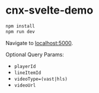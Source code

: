 # cnx-svelte-demo

```bash
npm install
npm run dev
```

Navigate to [localhost:5000](http://localhost:5000).

Optional Query Params:

- `playerId`
- `lineItemId`
- `videoType=(vast|hls)`
- `videoUrl`
